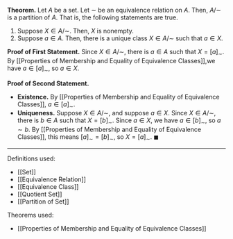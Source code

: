 **Theorem.** Let $A$ be a set. Let $\sim$ be an equivalence relation on $A$. Then, $A/{\sim}$ is a partition of $A$. That is, the following statements are true.
1. Suppose $X\in A/{\sim}$. Then, $X$ is nonempty.
2. Suppose $a\in A$. Then, there is a unique class $X\in A/{\sim}$ such that $a\in X$.

**Proof of First Statement.** Since $X\in A/{\sim}$, there is $a\in A$ such that $X=[a]_{\sim}$. By [[Properties of Membership and Equality of Equivalence Classes]],we have $a\in[a]_{\sim}$, so $a\in X$.

**Proof of Second Statement.**
- **Existence.** By [[Properties of Membership and Equality of Equivalence Classes]], $a\in[a]_{\sim}$.
- **Uniqueness.** Suppose $X\in A/{\sim}$, and suppose $a\in X$. Since $X\in A/{\sim}$, there is $b\in A$ such that $X=[b]_{\sim}$. Since $a\in X$, we have $a\in[b]_{\sim}$, so $a\sim b$. By [[Properties of Membership and Equality of Equivalence Classes]], this means $[a]_{\sim}=[b]_{\sim}$, so $X=[a]_{\sim}$. $\blacksquare$

***
Definitions used:
- [[Set]]
- [[Equivalence Relation]]
- [[Equivalence Class]]
- [[Quotient Set]]
- [[Partition of Set]]

Theorems used:
- [[Properties of Membership and Equality of Equivalence Classes]]